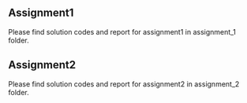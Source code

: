## Assignment1
Please find solution codes and report for assignment1 in assignment_1 folder.

## Assignment2
Please find solution codes and report for assignment2 in assignment_2 folder.

